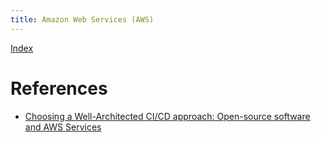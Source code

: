 ```yaml
---
title: Amazon Web Services (AWS)
---
```


[Index](index)

# References

* [Choosing a Well-Architected CI/CD approach: Open-source software and AWS Services](https://aws.amazon.com/blogs/devops/choosing-well-architected-ci-cd-open-source-software-aws-services/)

